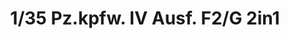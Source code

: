---
layout: product
title: "1/35 Pz.kpfw. IV Ausf. F2/G 2in1"
price: "5500" 
desc: "Maketa"
img_path: "/assets/img/BT004.webp"
brand: "Border Models"
available: true
special_offer: false
new: true
soon: false
cat: "010000"
subcat: "011600"
subsubcat: "0N/A"
sifra: "BT004"
popular: false
---